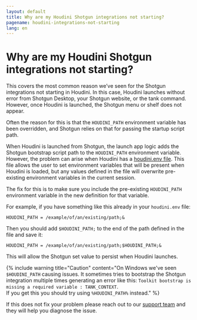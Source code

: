 ```yaml
---
layout: default
title: Why are my Houdini Shotgun integrations not starting?
pagename: houdini-integrations-not-starting
lang: en
---
```


# Why are my Houdini Shotgun integrations not starting?


This covers the most common reason we’ve seen for the Shotgun integrations not starting in Houdini. In this case,
Houdini launches without error from Shotgun Desktop, your Shotgun website, or the tank command. However, once Houdini
is launched, the Shotgun menu or shelf does not appear.

Often the reason for this is that the `HOUDINI_PATH` environment variable has been overridden, and Shotgun relies on that
 for passing the startup script path.

When Houdini is launched from Shotgun, the launch app logic adds the Shotgun bootstrap script path to the `HOUDINI_PATH`
environment variable. However, the problem can arise when Houdini has a
[houdini.env file](http://www.sidefx.com/docs/houdini/basics/config_env.html#setting-environment-variables).
This file allows the user to set environment variables that will be present when Houdini is loaded, but any values
defined in the file will overwrite pre-existing environment variables in the current session.

The fix for this is to make sure you include the pre-existing `HOUDINI_PATH` environment variable in the new definition
for that variable.

For example, if you have something like this already in your `houdini.env` file:

    HOUDINI_PATH = /example/of/an/existing/path;&

Then you should add `$HOUDINI_PATH;` to the end of the path defined in the file and save it:

    HOUDINI_PATH = /example/of/an/existing/path;$HOUDINI_PATH;&

This will allow the Shotgun set value to persist when Houdini launches.

{% include warning title="Caution" content="On Windows we've seen `$HOUDINI_PATH` causing issues. It sometimes tries to bootstrap the Shotgun integration multiple times generating an error like this: `Toolkit bootstrap is missing a required variable : TANK_CONTEXT`.<br/> If you get this you should try using `%HOUDINI_PATH%` instead." %}

If this does not fix your problem please reach out to our [support team]((https://support.shotgunsoftware.com/hc/en-us/requests/new)) and they will help you diagnose the issue.